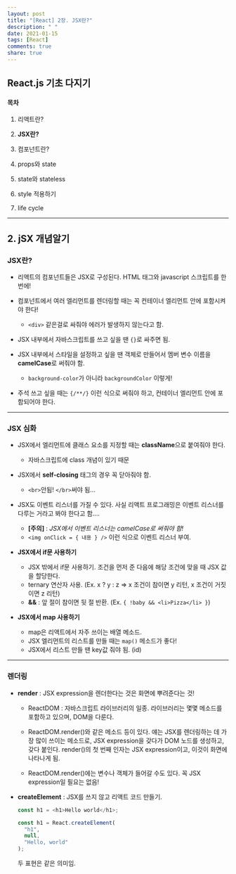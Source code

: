 ```yaml
---
layout: post
title: "[React] 2장. JSX란?"
description: " "
date: 2021-01-15
tags: [React]
comments: true
share: true
---
```




## React.js 기초 다지기

#### 목차

1. 리액트란?

2. **JSX란?**

3. 컴포넌트란?

4. props와 state

5. state와 stateless

6. style 적용하기

7. life cycle

    

---

## 2. jSX 개념알기

### **JSX란?**

* 리액트의 컴포넌트들은 JSX로 구성된다. HTML 태그와 javascript 스크립트를 한 번에!

* 컴포넌트에서 여러 엘리먼트를 렌더링할 때는 꼭 컨테이너 엘리먼트 안에 포함시켜야 한다!

  - `<div>` 같은걸로 싸줘야 에러가 발생하지 않는다고 함.

* JSX 내부에서 자바스크립트를 쓰고 싶을 땐 `{}`로 싸주면 됨.

* JSX 내부에서 스타일을 설정하고 싶을 땐 객체로 만들어서 멤버 변수 이름을 **camelCase**로 써줘야 함.

  - `background-color`가 아니라 `backgroundColor` 이렇게!

* 주석 쓰고 싶을 때는 `{/**/}` 이런 식으로 써줘야 하고, 컨테이너 엘리먼트 안에 포함되어야 한다.

  

___

### **JSX 심화**

* JSX에서 엘리먼트에 클래스 요소를 지정할 때는 **className**으로 붙여줘야 한다. 
  - 자바스크립트에 class 개념이 있기 때문
* JSX에서 **self-closing** 태그의 경우 꼭 닫아줘야 함.
  - `<br>`안됨! `</br>`써야 됨...
* JSX도 이벤트 리스너를 가질 수 있다. 사실 리액트 프로그래밍은 이벤트 리스너를 다루는 거라고 봐야 한다고 함....

  - **[주의]** : *JSX에서 이벤트 리스너는 camelCase로 써줘야 함!*
  - `<img onClick = { 내용 } />` 이런 식으로 이벤트 리스너 부여.
* **JSX에서 if문 사용하기**
  - JSX 밖에서 if문 사용하기. 조건을 먼저 준 다음에 해당 조건에 맞을 때 JSX 값을 할당한다.
  - ternary 연산자 사용. (Ex. x ? y : z => x 조건이 참이면 y 리턴, x 조건이 거짓이면 z 리턴)
  - **&&** : 앞 절이 참이면 뒷 절 반환. (Ex. `{ !baby && <li>Pizza</li> }`)
* **JSX에서 map 사용하기**
  - map은 리액트에서 자주 쓰이는 배열 메소드.
  - JSX 엘리먼트의 리스트를 만들 때는 `map()` 메소드가 좋다!
  - JSX에서 리스트 만들 땐 key값 줘야 됨. (id)



___

### 렌더링

* **render** : JSX expression을 렌더한다는 것은 화면에 뿌려준다는 것!

  * ReactDOM : 자바스크립트 라이브러리의 일종. 라이브러리는 몇몇 메소드를 포함하고 있으며, DOM을 다룬다.

  * ReactDOM.render()와 같은 메소드 등이 있다.
    얘는 JSX를 렌더링하는 데 가장 많이 쓰이는 메소드로, JSX expression을 갖다가 DOM 노드를 생성하고, 갖다 붙인다.
    render()의 첫 번째 인자는 JSX expression이고, 이것이 화면에 나타나게 됨.

  * ReactDOM.render()에는 변수나 객체가 들어갈 수도 있다. 꼭 JSX expression일 필요는 없음!

    

* **createElement** : JSX를 쓰지 않고 리액트 코드 만들기.

  ```javascript
  const h1 = <h1>Hello world</h1>;
  ```

  ```javascript
  const h1 = React.createElement(
    "h1",
    null,
    "Hello, world"
  );
  ```

  두 표현은 같은 의미임.
